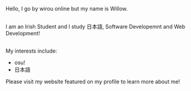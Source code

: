<!---
wirouism/wirouism is a ✨ special ✨ repository because its `README.md` (this file) appears on your GitHub profile.
You can click the Preview link to take a look at your changes.
--->

Hello, I go by wirou online but my name is Willow.
##
I am an Irish Student and I study 日本語, Software Developemnt and Web Development!
##
My interests include:
- osu!
- 日本語

Please visit my website featured on my profile to learn more about me!
